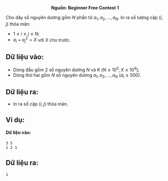 **<center>Nguồn: Beginner Free Contest 1</center>**

Cho dãy số nguyên dương gồm $N$ phần tử $a_1, a_2, ..., a_N$. In ra số lượng cặp $(i, j)$ thỏa mãn:
- $1 ≤ i ≤ j ≤ N$;
- $a_i + a_j^2 = X$ với $X$ cho trước.

## Dữ liệu vào:
- Dòng đầu gồm $2$ số nguyên dương $N$ và $K$ $(N ≤ 10^5, X ≤ 10^9)$;
- Dòng thứ hai gồm $N$ số nguyên dương $a_1, a_2, ..., a_N$ $(a_i ≤ 500)$.

## Dữ liệu ra:
- In ra số cặp $(i, j)$ thỏa mãn.

## Ví dụ:
#### Dữ liệu vào:
```
3 5
1 2 1
```

## Dữ liệu ra:
```
1
```
